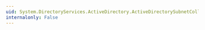 ```yaml
---
uid: System.DirectoryServices.ActiveDirectory.ActiveDirectorySubnetCollection
internalonly: False
---
```

